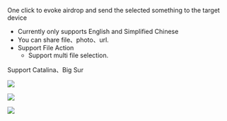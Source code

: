 One click to evoke airdrop and send the selected something to the target device

- Currently only supports English and Simplified Chinese
- You can share file、photo、url.
- Support File Action
  - Support multi file selection.


Support Catalina、Big Sur


[![](https://img.shields.io/badge/version-v1.7-green)](./Airdrop.alfredworkflow)



<!-- more -->

![](./screenshot.gif)

![](./screenshot2.gif)


